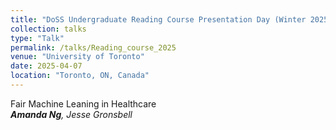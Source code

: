 ```yaml
---
title: "DoSS Undergraduate Reading Course Presentation Day (Winter 2025)"
collection: talks
type: "Talk"
permalink: /talks/Reading_course_2025
venue: "University of Toronto"
date: 2025-04-07
location: "Toronto, ON, Canada"
---
```


Fair Machine Leaning in Healthcare
<br>***Amanda Ng**, Jesse Gronsbell*
